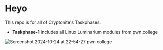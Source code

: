 
# Heyo
This repo is for all of Cryptonite's Taskphases.

* __Taskphase-1__ includes all Linux Luminarium modules from pwn.college

![Screenshot 2024-10-24 at 22-54-27 pwn college](https://github.com/user-attachments/assets/19f0f0cc-9f3b-4b49-83f2-bf4e5723b0cb)
